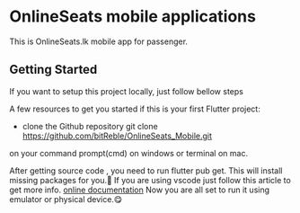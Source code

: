 # OnlineSeats mobile applications

This is OnlineSeats.lk mobile app for passenger.

## Getting Started

If you want to setup this project locally, just follow bellow steps

A few resources to get you started if this is your first Flutter project:

- clone the Github repository 
   git clone https://github.com/bitReble/OnlineSeats_Mobile.git

on your command prompt(cmd) on windows or terminal on mac.

After getting source code , you need to run 
    flutter pub get.
This will install missing packages for you.🤗
If you are using vscode just follow this article to get more info.
[online documentation](https://medium.com/las-letras/clone-flutter-project-from-github-using-vscode-7701073cf061)
Now you are all set to run it using emulator or physical device.😋
